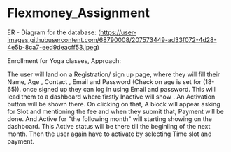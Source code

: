 # Flexmoney_Assignment
ER - Diagram for the database:
(https://user-images.githubusercontent.com/68790008/207573449-ad33f072-4d28-4e5b-8ca7-eed9deacff53.jpeg)

Enrollment for Yoga classes,
Approach:

The user will land on a Registration/ sign up page, where they will fill their Name, Age , Contact , Email and Password (Check on age is set for (18-65)).
once signed up they can log in using Email and password.
This will lead them to a dashboard where firstly Inactive will show .
An Activation button will be shown there.
On clicking on that, A block will appear asking for Slot and mentioning the fee and when they submit that, Payment will be done.
And Active for "the following month" will starting showing on the dashboard.
This Active status will be there till the beginiing of the next month. Then the user again have to activate by selecting Time slot and payment.
